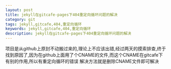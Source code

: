 ```yaml
---
layout: post
title: jekyll在gitcafe-pages下404重定向循环问题的解决
category: git
tags: jekyll,gitcafe,404,重定向循环
keywords: jekyll,gitcafe,404,重定向循环
description: jekyll在gitcafe-pages下404重定向循环问题的解决
---
```

项目是从github上原封不动搬过来的,理论上不应该出错,经过两天的摸索排查,终于找到原因了,因为在github上面用了个CNAME的文件,而这个CNAME在gitcafe下有别的作用,所以有重定向循环的错误
解决方法就是删除CNAME文件即可解决
